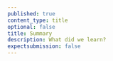 ```yaml
---
published: true
content_type: title
optional: false
title: Summary
description: What did we learn?
expectsubmission: false
---
```


